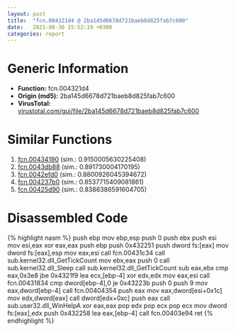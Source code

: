 ```yaml
---
layout: post
title:  "fcn.004321d4 @ 2ba145d6678d721baeb8d825fab7c600"
date:   2021-08-30 15:52:19 +0300
categories: report
---
```


# Generic Information
- **Function:** fcn.004321d4
- **Origin (md5):** 2ba145d6678d721baeb8d825fab7c600
- **VirusTotal:** [virustotal.com/gui/file/2ba145d6678d721baeb8d825fab7c600][virustotal_ref]



# Similar Functions

1. [fcn.00434190][similar_1_ref] (sim.: 0.9150005630225408)
2. [fcn.0043db88][similar_2_ref] (sim.: 0.891730004170195)
3. [fcn.0042efd0][similar_3_ref] (sim.: 0.8800926045394672)
4. [fcn.004237b0][similar_4_ref] (sim.: 0.8537715409081861)
5. [fcn.00425d90][similar_5_ref] (sim.: 0.8386386591604705)


# Disassembled Code

{% highlight nasm %}
push ebp
mov ebp,esp
push 0
push ebx
push esi
mov esi,eax
xor eax,eax
push ebp
push 0x432251
push dword fs:[eax]
mov dword fs:[eax],esp
mov eax,esi
call fcn.00431c34
call sub.kernel32.dll_GetTickCount
mov ebx,eax
push 0
call sub.kernel32.dll_Sleep
call sub.kernel32.dll_GetTickCount
sub eax,ebx
cmp eax,0x3e8
jbe 0x4321f9
lea ecx,[ebp-4]
xor edx,edx
mov eax,esi
call fcn.00431834
cmp dword[ebp-4],0
je 0x43223b
push 0
push 9
mov eax,dword[ebp-4]
call fcn.00404354
push eax
mov eax,dword[esi+0x1c]
mov edx,dword[eax]
call dword[edx+0xc]
push eax
call sub.user32.dll_WinHelpA
xor eax,eax
pop edx
pop ecx
pop ecx
mov dword fs:[eax],edx
push 0x432258
lea eax,[ebp-4]
call fcn.00403e94
ret 
{% endhighlight %}


[similar_1_ref]: /report/fcn.00434190@27f3ad32e2eddc62e5434f19748fa0be
[similar_2_ref]: /report/fcn.0043db88@6635b2bf1f4673ef3a7d242a02608d58
[similar_3_ref]: /report/fcn.0042efd0@8aa4eec8eb0ac35fe10d9e0394d3dbe4
[similar_4_ref]: /report/fcn.004237b0@2ba145d6678d721baeb8d825fab7c600
[similar_5_ref]: /report/fcn.00425d90@8aa4eec8eb0ac35fe10d9e0394d3dbe4
[virustotal_ref]: https://www.virustotal.com/gui/file/2ba145d6678d721baeb8d825fab7c600